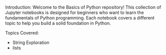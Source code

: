 Introduction:
Welcome to the Basics of Python repository! This collection of Jupyter notebooks is designed for beginners who want to learn the fundamentals of Python programming. Each notebook covers a different topic to help you build a solid foundation in Python.

Topics Covered:
- String Exploration
- lists
